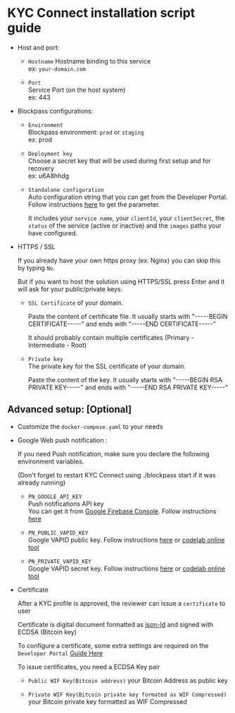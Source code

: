 # KYC Connect installation script guide

- Host and port:

  - `Hostname`
    Hostname binding to this service  
    ex: `your-domain.com`

  - `Port`  
    Service Port (on the host system)  
    ex: 443

- Blockpass configurations:

  - `Environment`  
    Blockpass environment: `prod` or `staging`  
    ex: prod

  - `Deployment key`  
    Choose a secret key that will be used during first setup and for recovery  
    ex: u6A8hhdg

  - `Standalone configuration`  
    Auto configuration string that you can get from the Developer Portal.  
    Follow instructions [here](./kyc-config.md) to get the parameter.

    It includes your `service name`, your `clientId`, your `clientSecret`, the `status` of the service (active or inactive) and the `images` paths your have configured.

- HTTPS / SSL

  If you already have your own https proxy (ex: Nginx) you can skip this by typing `No`.

  But if you want to host the solution using HTTPS/SSL press Enter and it will ask for your public/private keys.

  - `SSL Certificate` of your domain.

    Paste the content of certificate file. It usually starts with "-----BEGIN CERTIFICATE-----" and ends with "-----END CERTIFICATE-----"

    It should probably contain multiple certificates (Primary - Intermediate - Root)

  - `Private key`  
    The private key for the SSL certificate of your domain.

    Paste the content of the key. It usually starts with "-----BEGIN RSA PRIVATE KEY-----" and ends with "-----END RSA PRIVATE KEY-----"

## Advanced setup: [Optional]

- Customize the `docker-compose.yaml` to your needs

- Google Web push notification :

  If you need Push notification, make sure you declare the following environment variables.

  (Don't forget to restart KYC Connect using ./blockpass start if it was already running)

  - `PN_GOOGLE_API_KEY`  
    Push notifications API key  
    You can get it from [Google Firebase Console](https://console.firebase.google.com). Follow instructions [here](https://developer.clevertap.com/docs/find-your-fcm-sender-id-fcm-server-api-key#)

  - `PN_PUBLIC_VAPID_KEY`  
    Google VAPID public key. Follow instructions [here](https://developers.google.com/web/ilt/pwa/introduction-to-push-notifications#using_vapid) or [codelab online tool](https://web-push-codelab.glitch.me/)

  - `PN_PRIVATE_VAPID_KEY`  
    Google VAPID secret key. Follow instructions [here](https://developers.google.com/web/ilt/pwa/introduction-to-push-notifications#using_vapid) or [codelab online tool](https://web-push-codelab.glitch.me/)

- Certificate

  After a KYC profile is approved, the reviewer can issue a `certificate` to user

  Certificate is digital document formatted as [json-ld](https://w3c-dvcg.github.io/ld-signatures/) and signed with ECDSA (Bitcoin key)

  To configure a certificate, some extra settings are required on the `Developer Portal` [Guide Here](./certificate.md)

  To issue certificates, you need a ECDSA Key pair

  - `Public WIF Key(Bitcoin address)` your Bitcoin Address as public key

  - `Private WIF Key(Bitcoin private key formated as WIF Compressed)` your Bitcoin private key formatted as WIF Compressed

